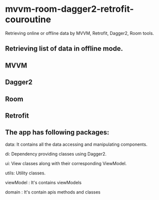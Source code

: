 # mvvm-room-dagger2-retrofit-couroutine
Retrieving online or offline data by MVVM, Retrofit, Dagger2, Room tools.


## Retrieving list of data in offline mode.

## MVVM 
## Dagger2
## Room 
## Retrofit

## The app has following packages:

data: It contains all the data accessing and manipulating components.

di: Dependency providing classes using Dagger2.

ui: View classes along with their corresponding ViewModel.

utils: Utility classes.

viewModel : It's contains viewModels  

domain : It's contain apis methods and classes 
